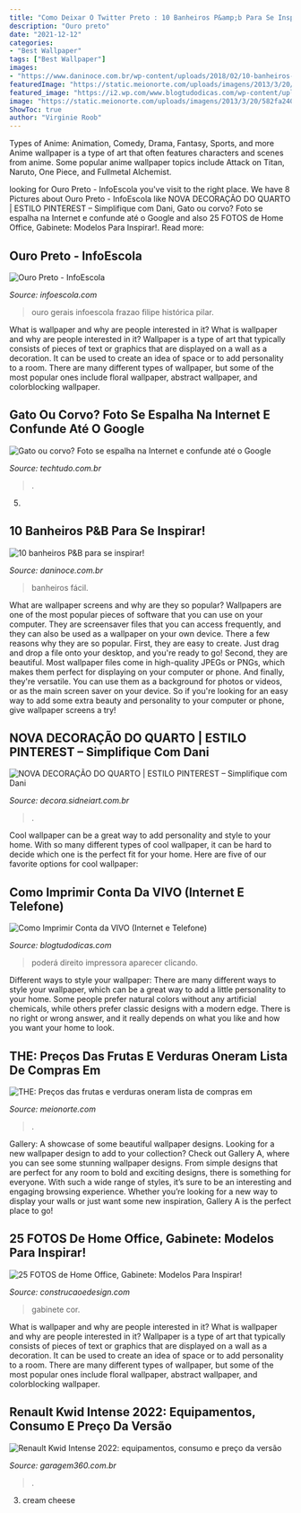 ```yaml
---
title: "Como Deixar O Twitter Preto : 10 Banheiros P&amp;b Para Se Inspirar!"
description: "Ouro preto"
date: "2021-12-12"
categories:
- "Best Wallpaper"
tags: ["Best Wallpaper"]
images:
- "https://www.daninoce.com.br/wp-content/uploads/2018/02/10-banheiros-pb-para-se-inspirar-dani-noce-1.jpg"
featuredImage: "https://static.meionorte.com/uploads/imagens/2013/3/20/582fa2408128d5861b8b65cd6ef08408.jpg"
featured_image: "https://i2.wp.com/www.blogtudodicas.com/wp-content/uploads/como-pagar-conta-vivo-com-cartao-de-credito.png?resize=700%2C494&amp;ssl=1"
image: "https://static.meionorte.com/uploads/imagens/2013/3/20/582fa2408128d5861b8b65cd6ef08408.jpg"
ShowToc: true
author: "Virginie Roob"
---
```



Types of Anime: Animation, Comedy, Drama, Fantasy, Sports, and more
Anime wallpaper is a type of art that often features characters and scenes from anime. Some popular anime wallpaper topics include Attack on Titan, Naruto, One Piece, and Fullmetal Alchemist.

	

		
looking for Ouro Preto - InfoEscola you've visit to the right place. We have 8 Pictures about Ouro Preto - InfoEscola like NOVA DECORAÇÃO DO QUARTO | ESTILO PINTEREST – Simplifique com Dani, Gato ou corvo? Foto se espalha na Internet e confunde até o Google and also 25 FOTOS de Home Office, Gabinete: Modelos Para Inspirar!. Read more:
		
    
## Ouro Preto - InfoEscola

<img loading=lazy src="https://www.infoescola.com/wp-content/uploads/2009/01/ouro-preto_329613860-1000x667.jpg" onerror="this.onerror=null;this.src='https://tse3.mm.bing.net/th?id=OIP.ANzFNJVsEk9YkWFF5ELq3gHaE8&amp;pid=15.1';" alt="Ouro Preto - InfoEscola">

_Source: infoescola.com_

>ouro gerais infoescola frazao filipe histórica pilar. 

	

What is wallpaper and why are people interested in it?
What is wallpaper and why are people interested in it?
Wallpaper is a type of art that typically consists of pieces of text or graphics that are displayed on a wall as a decoration. It can be used to create an idea of space or to add personality to a room. There are many different types of wallpaper, but some of the most popular ones include floral wallpaper, abstract wallpaper, and colorblocking wallpaper.

    
## Gato Ou Corvo? Foto Se Espalha Na Internet E Confunde Até O Google

<img loading=lazy src="https://s2.glbimg.com/RIyCOpZ5NjkKscRaFH-1ntqjBRM=/1200x/smart/filters:cover():strip_icc()/i.s3.glbimg.com/v1/AUTH_08fbf48bc0524877943fe86e43087e7a/internal_photos/bs/2018/K/Z/L8vgxxRca0tnGX4vNPPA/gato-ou-corvo.jpg" onerror="this.onerror=null;this.src='https://tse2.mm.bing.net/th?id=OIP.JJjrIg94-PPY3Wp-DcJmMAHaEo&amp;pid=15.1';" alt="Gato ou corvo? Foto se espalha na Internet e confunde até o Google">

_Source: techtudo.com.br_

>. 

	

5.

    
## 10 Banheiros P&amp;B Para Se Inspirar!

<img loading=lazy src="https://www.daninoce.com.br/wp-content/uploads/2018/02/10-banheiros-pb-para-se-inspirar-dani-noce-1.jpg" onerror="this.onerror=null;this.src='https://tse1.mm.bing.net/th?id=OIP.OkhGSF_eABZfnZvQkmS5dQHaKy&amp;pid=15.1';" alt="10 banheiros P&amp;B para se inspirar!">

_Source: daninoce.com.br_

>banheiros fácil. 

	

What are wallpaper screens and why are they so popular?
Wallpapers are one of the most popular pieces of software that you can use on your computer. They are screensaver files that you can access frequently, and they can also be used as a wallpaper on your own device. There a few reasons why they are so popular. First, they are easy to create. Just drag and drop a file onto your desktop, and you're ready to go! Second, they are beautiful. Most wallpaper files come in high-quality JPEGs or PNGs, which makes them perfect for displaying on your computer or phone. And finally, they're versatile. You can use them as a background for photos or videos, or as the main screen saver on your device. So if you're looking for an easy way to add some extra beauty and personality to your computer or phone, give wallpaper screens a try!

    
## NOVA DECORAÇÃO DO QUARTO | ESTILO PINTEREST – Simplifique Com Dani

<img loading=lazy src="http://decora.sidneiart.com.br/wp-content/uploads/2020/07/maxresdefault-1.jpg" onerror="this.onerror=null;this.src='https://tse4.mm.bing.net/th?id=OIP.cCmyfKti75zlj6Q6aiARlQHaEK&amp;pid=15.1';" alt="NOVA DECORAÇÃO DO QUARTO | ESTILO PINTEREST – Simplifique com Dani">

_Source: decora.sidneiart.com.br_

>. 

	

Cool wallpaper can be a great way to add personality and style to your home. With so many different types of cool wallpaper, it can be hard to decide which one is the perfect fit for your home. Here are five of our favorite options for cool wallpaper: 

    
## Como Imprimir Conta Da VIVO (Internet E Telefone)

<img loading=lazy src="https://i2.wp.com/www.blogtudodicas.com/wp-content/uploads/como-pagar-conta-vivo-com-cartao-de-credito.png?resize=700%2C494&amp;ssl=1" onerror="this.onerror=null;this.src='https://tse1.mm.bing.net/th?id=OIP.Ihf-LyDkFaRbCNrMOh6ggQHaFO&amp;pid=15.1';" alt="Como Imprimir Conta da VIVO (Internet e Telefone)">

_Source: blogtudodicas.com_

>poderá direito impressora aparecer clicando. 

	

Different ways to style your wallpaper:
There are many different ways to style your wallpaper, which can be a great way to add a little personality to your home. Some people prefer natural colors without any artificial chemicals, while others prefer classic designs with a modern edge. There is no right or wrong answer, and it really depends on what you like and how you want your home to look.

    
## THE: Preços Das Frutas E Verduras Oneram Lista De Compras Em

<img loading=lazy src="https://static.meionorte.com/uploads/imagens/2013/3/20/582fa2408128d5861b8b65cd6ef08408.jpg" onerror="this.onerror=null;this.src='https://tse3.mm.bing.net/th?id=OIP.JgZZxxTvGlmMIIjC_-Wc-wHaNx&amp;pid=15.1';" alt="THE: Preços das frutas e verduras oneram lista de compras em">

_Source: meionorte.com_

>. 

	

Gallery: A showcase of some beautiful wallpaper designs.
Looking for a new wallpaper design to add to your collection? Check out Gallery A, where you can see some stunning wallpaper designs. From simple designs that are perfect for any room to bold and exciting designs, there is something for everyone. With such a wide range of styles, it’s sure to be an interesting and engaging browsing experience. Whether you’re looking for a new way to display your walls or just want some new inspiration, Gallery A is the perfect place to go!





	
	
    
## 25 FOTOS De Home Office, Gabinete: Modelos Para Inspirar!

<img loading=lazy src="http://construcaoedesign.com/wp-content/uploads/2011/02/home-office-preto-gabinete-casa-cor.jpg" onerror="this.onerror=null;this.src='https://tse3.mm.bing.net/th?id=OIP.I7zx630rnR2S2bYQAhUFVgHaE9&amp;pid=15.1';" alt="25 FOTOS de Home Office, Gabinete: Modelos Para Inspirar!">

_Source: construcaoedesign.com_

>gabinete cor. 

	

What is wallpaper and why are people interested in it?
What is wallpaper and why are people interested in it?
Wallpaper is a type of art that typically consists of pieces of text or graphics that are displayed on a wall as a decoration. It can be used to create an idea of space or to add personality to a room. There are many different types of wallpaper, but some of the most popular ones include floral wallpaper, abstract wallpaper, and colorblocking wallpaper.

    
## Renault Kwid Intense 2022: Equipamentos, Consumo E Preço Da Versão

<img loading=lazy src="https://garagem360.com.br/wp-content/uploads/2021/06/Kwid_Intense_039-2048x1365.jpg" onerror="this.onerror=null;this.src='https://tse3.mm.bing.net/th?id=OIP.teRUaz_IBp2mb31l8CN5dgHaE7&amp;pid=15.1';" alt="Renault Kwid Intense 2022: equipamentos, consumo e preço da versão">

_Source: garagem360.com.br_

>. 

	

3. cream cheese 

